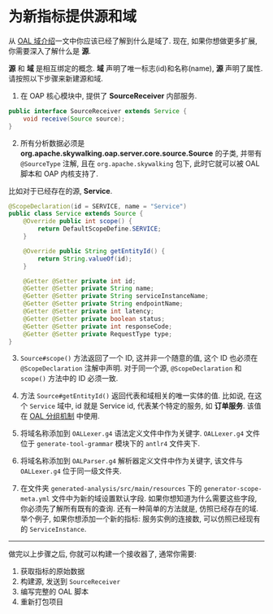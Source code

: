 # 为新指标提供源和域

从 [OAL 域介绍](../concepts-and-designs/oal.md#scope)一文中你应该已经了解到什么是域了.
现在, 如果你想做更多扩展, 你需要深入了解什么是 **源**.

**源** 和 **域** 是相互绑定的概念. **域** 声明了唯一标志(id)和名称(name), **源** 声明了属性.
请按照以下步骤来新建源和域.

1. 在 OAP 核心模块中, 提供了 **SourceReceiver** 内部服务.

```java
public interface SourceReceiver extends Service {
    void receive(Source source);
}
```

2. 所有分析数据必须是 **org.apache.skywalking.oap.server.core.source.Source** 的子类,
并带有 `@SourceType` 注解, 且在 `org.apache.skywalking` 包下,
此时它就可以被 OAL 脚本和 OAP 内核支持了.

比如对于已经存在的源, **Service**.

```java
@ScopeDeclaration(id = SERVICE, name = "Service")
public class Service extends Source {
    @Override public int scope() {
        return DefaultScopeDefine.SERVICE;
    }

    @Override public String getEntityId() {
        return String.valueOf(id);
    }

    @Getter @Setter private int id;
    @Getter @Setter private String name;
    @Getter @Setter private String serviceInstanceName;
    @Getter @Setter private String endpointName;
    @Getter @Setter private int latency;
    @Getter @Setter private boolean status;
    @Getter @Setter private int responseCode;
    @Getter @Setter private RequestType type;
}
```

3. `Source#scope()` 方法返回了一个 ID, 这并非一个随意的值, 这个 ID 也必须在 `@ScopeDeclaration` 注解中声明.
对于同一个源, `@ScopeDeclaration` 和 `scope()` 方法中的 ID 必须一致.

4. 方法 `Source#getEntityId()` 返回代表和域相关的唯一实体的值. 
比如说, 在这个 `Service` 域中, id 就是 Service id, 代表某个特定的服务, 如 **订单服务**.
该值在 [OAL 分组机制](../concepts-and-designs/oal.md#group) 中使用.

5. 将域名称添加到 `OALLexer.g4` 语法定义文件中作为关键字. `OALLexer.g4` 文件位于 `generate-tool-grammar` 模块下的 `antlr4` 文件夹下.

6. 将域名称添加到 `OALParser.g4` 解析器定义文件中作为关键字, 该文件与 `OALLexer.g4` 位于同一级文件夹.

7. 在文件夹 `generated-analysis/src/main/resources` 下的 `generator-scope-meta.yml` 文件中为新的域设置默认字段.
如果你想知道为什么需要这些字段, 你必须先了解所有既有的查询. 还有一种简单的方法就是, 仿照已经存在的域.
举个例子, 如果你想添加一个新的指标: 服务实例的连接数, 可以仿照已经现有的 `ServiceInstance`.

___
做完以上步骤之后, 你就可以构建一个接收器了, 通常你需要:
1. 获取指标的原始数据
1. 构建源, 发送到 `SourceReceiver`
1. 编写完整的 OAL 脚本
1. 重新打包项目
